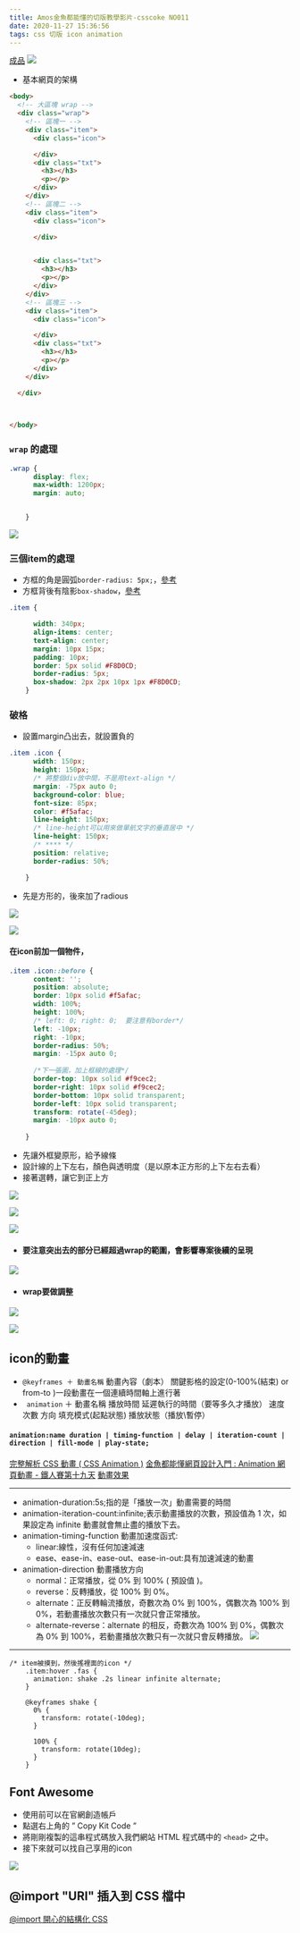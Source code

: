 ```yaml
---
title: Amos金魚都能懂的切版教學影片-csscoke NO011
date: 2020-11-27 15:36:56
tags: css 切版 icon animation
---
```

[成品](https://eva813.github.io/my-projects/coke-NO011(v1).html)
![](https://i.imgur.com/4oCdMgG.png)

* 基本網頁的架構
```html
<body>
  <!-- 大區塊 wrap -->
  <div class="wrap">
    <!-- 區塊一 -->
    <div class="item">
      <div class="icon">

      </div>
      <div class="txt">
        <h3></h3>
        <p></p>
      </div>
    </div>
    <!-- 區塊二 -->
    <div class="item">
      <div class="icon">

      </div>


      <div class="txt">
        <h3></h3>
        <p></p>
      </div>
    </div>
    <!-- 區塊三 -->
    <div class="item">
      <div class="icon">

      </div>
      <div class="txt">
        <h3></h3>
        <p></p>
      </div>
    </div>

  </div>



</body>
```

### `wrap` 的處理

```css
.wrap {
      display: flex;
      max-width: 1200px;
      margin: auto;


    }
```

![](https://i.imgur.com/5PBCM6c.png)



###  三個item的處理
* 方框的角是圓弧`border-radius: 5px;`，[參考](https://developer.mozilla.org/zh-CN/docs/Web/CSS/border-radius)
* 方框背後有陰影`box-shadow`，[參考](https://developer.mozilla.org/zh-TW/docs/Web/CSS/box-shadow)

```css
.item {

      width: 340px;
      align-items: center;
      text-align: center;
      margin: 10px 15px;
      padding: 10px;
      border: 5px solid #F8D0CD;
      border-radius: 5px;
      box-shadow: 2px 2px 10px 1px #F8D0CD;
    }
```


### 破格
* 設置margin凸出去，就設置負的

```css
.item .icon {
      width: 150px;
      height: 150px;
      /* 將整個div放中間，不是用text-align */
      margin: -75px auto 0;
      background-color: blue;
      font-size: 85px;
      color: #f5afac;
      line-height: 150px;
      /* line-height可以用來做單航文字的垂直居中 */
      line-height: 150px;
      /* **** */
      position: relative;
      border-radius: 50%;

    }
```
* 先是方形的，後來加了radious

![](https://i.imgur.com/vXjT2NR.png)

![](https://i.imgur.com/joOrRwU.png)


#### 在icon前加一個物件，
```css
.item .icon::before {
      content: '';
      position: absolute;
      border: 10px solid #f5afac;
      width: 100%;
      height: 100%;
      /* left: 0; right: 0;  要注意有border*/
      left: -10px;
      right: -10px;
      border-radius: 50%;
      margin: -15px auto 0;
      
      /*下一張圖，加上框線的處理*/
      border-top: 10px solid #f9cec2;
      border-right: 10px solid #f9cec2;
      border-bottom: 10px solid transparent;
      border-left: 10px solid transparent;
      transform: rotate(-45deg);
      margin: -10px auto 0;
     
    }
```
* 先讓外框變原形，給予線條
* 設計線的上下左右，顏色與透明度（是以原本正方形的上下左右去看）
* 接著選轉，讓它到正上方

![](https://i.imgur.com/Vg4Rhg5.png)

![](https://i.imgur.com/9NuBZmd.png)

![](https://i.imgur.com/9UdygSn.png)

* #### 要注意突出去的部分已經超過wrap的範圍，會影響專案後續的呈現
![](https://i.imgur.com/31dbEZZ.png)


* #### wrap要做調整

![](https://i.imgur.com/mwELszb.png)

![](https://i.imgur.com/FeeKHp9.png)




## icon的動畫

* `@keyframes ＋ 動畫名稱` 動畫內容（劇本） 關鍵影格的設定(0-100%(結束) or from-to )一段動畫在一個連續時間軸上進行著
* ` animation` ＋ 動畫名稱 播放時間  延遲執行的時間（要等多久才播放） 速度 次數 方向 填充模式(起點狀態)  播放狀態（播放\暫停）

#### `animation:name duration | timing-function | delay | iteration-count | direction | fill-mode | play-state;`




[完整解析 CSS 動畫 ( CSS Animation )](https://www.oxxostudio.tw/articles/201803/css-animation.html)
[金魚都能懂網頁設計入門 : Animation 網頁動畫 - 鐵人賽第十九天](https://www.youtube.com/watch?v=H9xZ9mExrZk&feature=youtu.be)
[動畫效果](https://dotblogs.com.tw/gra/2018/03/20/222028)

***
- animation-duration:5s;指的是「播放一次」動畫需要的時間
- animation-iteration-count:infinite;表示動畫播放的次數，預設值為 1 次，如果設定為 infinite 動畫就會無止盡的播放下去。
- animation-timing-function 動畫加速度函式:
    - linear:線性，沒有任何加速減速
    - ease、ease-in、ease-out、ease-in-out:具有加速減速的動畫   
- animation-direction 動畫播放方向
    - normal：正常播放，從 0% 到 100% ( 預設值 )。
    - reverse：反轉播放，從 100% 到 0%。
    - alternate：正反轉輪流播放，奇數次為 0% 到 100%，偶數次為 100% 到 0%，若動畫播放次數只有一次就只會正常播放。
    - alternate-reverse：alternate 的相反，奇數次為 100% 到 0%，偶數次為 0% 到 100%，若動畫播放次數只有一次就只會反轉播放。
![](https://i.imgur.com/X8LBQPn.png)
***

```css=
/* item被摸到，然後搖裡面的icon */
    .item:hover .fas {
      animation: shake .2s linear infinite alternate;
    }

    @keyframes shake {
      0% {
        transform: rotate(-10deg);
      }

      100% {
        transform: rotate(10deg);
      }
    }
```

## Font Awesome 
* 使用前可以在官網創造帳戶
* 點選右上角的 ” Copy Kit Code ”
* 將剛剛複製的這串程式碼放入我們網站 HTML 程式碼中的 ``<head>`` 之中。
* 接下來就可以找自己享用的icon

![](https://i.imgur.com/ZZZ5mYn.png)


## @import "URI" 插入到 CSS 檔中
[@import 開心的結構化 CSS](https://ithelp.ithome.com.tw/articles/10195612)

